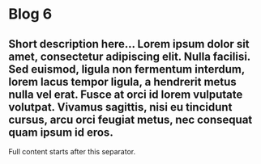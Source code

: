 # Blog 6
Short description here...
Lorem ipsum dolor sit amet, consectetur adipiscing elit. Nulla facilisi. Sed euismod, ligula non fermentum interdum, lorem lacus tempor ligula, a hendrerit metus nulla vel erat. Fusce at orci id lorem vulputate volutpat. Vivamus sagittis, nisi eu tincidunt cursus, arcu orci feugiat metus, nec consequat quam ipsum id eros.
---
Full content starts after this separator.

